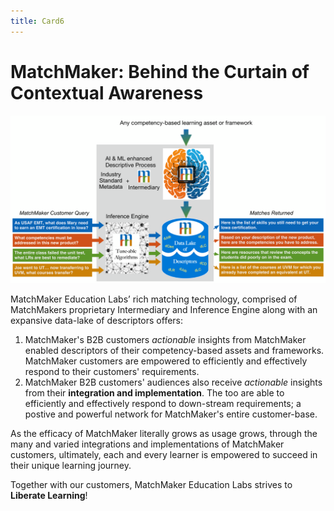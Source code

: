```yaml
---
title: Card6
---
```

# MatchMaker: Behind the Curtain of Contextual Awareness

![MatchMaker Complete Diagram](/mmassets/MM-Detail.svg)

MatchMaker Education Labs’ rich matching technology, comprised of MatchMakers proprietary Intermediary and Inference Engine along with an expansive data-lake of descriptors offers: 

1. MatchMaker's B2B customers *actionable* insights from MatchMaker enabled descriptors of their competency-based assets and frameworks. MatchMaker customers are empowered to efficiently and effectively respond to their customers' requirements.
2. MatchMaker B2B customers' audiences also receive *actionable* insights from their  **integration and implementation**. The too are able to efficiently and effectively respond to down-stream requirements; a postive and powerful network for MatchMaker's entire customer-base. 

As the efficacy of MatchMaker literally grows as usage grows, through the many and varied integrations and implementations of MatchMaker customers, ultimately, each and every learner is empowered to succeed in their unique learning journey.

<p class="text-center">Together with our customers, MatchMaker Education Labs strives to <strong>Liberate Learning</strong>!</p>

